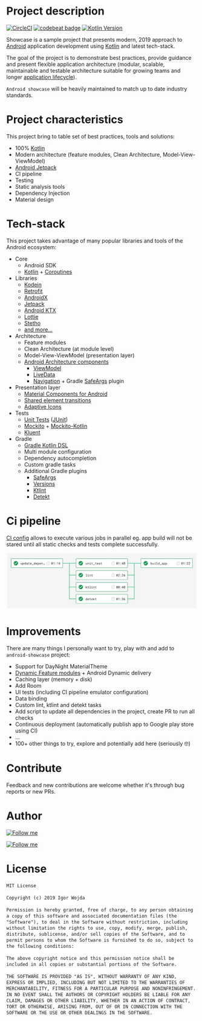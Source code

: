 # Project description
[![CircleCI](https://circleci.com/gh/igorwojda/android-showcase.svg?style=shield)](https://circleci.com/gh/igorwojda/android-showcase)
[![codebeat badge](https://codebeat.co/badges/7f632064-0be5-450f-b29f-f0e1460582ab)](https://codebeat.co/projects/github-com-igorwojda-android-showcase-master)
[![Kotlin Version](https://img.shields.io/badge/kotlin-1.3.41-blue.svg)](http://kotlinlang.org/)

Showcase is a sample project that presents modern, 2019 approach to
[Android](https://en.wikipedia.org/wiki/Android_(operating_system)) application development using [Kotlin](https://kotlinlang.org/) and latest tech-stack.

The goal of the project is to demonstrate best practices, provide guidance and present flexible application architecture (modular, scalable, maintainable and testable architecture suitable for growing teams and longer
[application lifecycle](https://en.wikipedia.org/wiki/Application_lifecycle_management)).

`Android showcase` will be heavily maintained to match up to date industry standards.

# Project characteristics

This project bring to table set of best practices, tools and solutions:

* 100% [Kotlin](https://kotlinlang.org/)
* Modern architecture (feature modules, Clean Architecture, Model-View-ViewModel)
* [Android Jetpack](https://developer.android.com/jetpack)
* CI pipeline
* Testing
* Static analysis tools
* Dependency Injection
* Material design

# Tech-stack

This project takes advantage of many popular libraries and tools of the Android ecosystem:

* Core
  * Android SDK
  * [Kotlin](https://kotlinlang.org/) + [Coroutines](https://kotlinlang.org/docs/reference/coroutines-overview.html)
* Libraries
  * [Kodein](https://kodein.org/Kodein-DI/)
  * [Retrofit](https://square.github.io/retrofit/)
  * [AndroidX](https://developer.android.com/jetpack/androidx)
  * [Jetpack](https://developer.android.com/jetpack)
  * [Android KTX](https://developer.android.com/kotlin/ktx)
  * [Lottie](http://airbnb.io/lottie)
  * [Stetho](http://facebook.github.io/stetho/)
  * [and more...](https://github.com/igorwojda/android-showcase/blob/master/buildSrc/src/main/kotlin/LibraryDependency.kt)
* Architecture
  * Feature modules
  * Clean Architecture (at module level)
  * Model-View-ViewModel (presentation layer)
  * [Android Architecture components](https://developer.android.com/topic/libraries/architecture)
    * [ViewModel](https://developer.android.com/topic/libraries/architecture/viewmodel)
    * [LiveData](https://developer.android.com/topic/libraries/architecture/livedata)
    * [Navigation](https://developer.android.com/jetpack/androidx/releases/navigation) + Gradle [SafeArgs](https://developer.android.com/guide/navigation/navigation-pass-data#Safe-args) plugin
* Presentation layer
  * [Material Components for Android](https://www.material.io/develop/android/)
  * [Shared element transitions](https://android-developers.googleblog.com/2018/02/continuous-shared-element-transitions.html)
  * [Adaptive Icons](https://developer.android.com/guide/practices/ui_guidelines/icon_design_adaptive)
* Tests
  * [Unit Tests](https://en.wikipedia.org/wiki/Unit_testing) ([JUnit](https://junit.org/junit4/))
  * [Mockito](https://github.com/mockito/mockito) + [Mockito-Kotlin](https://github.com/nhaarman/mockito-kotlin)
  * [Kluent](https://github.com/MarkusAmshove/Kluent)
* Gradle
  * [Gradle Kotlin DSL](https://docs.gradle.org/current/userguide/kotlin_dsl.html)
  * Multi module configuration
  * Dependency autocompletion
  * Custom gradle tasks
  * Additional Gradle plugins
    * [SafeArgs](https://developer.android.com/guide/navigation/navigation-pass-data#Safe-args)
    * [Versions](https://github.com/ben-manes/gradle-versions-plugin)
    * [Ktlint](https://github.com/JLLeitschuh/ktlint-gradle)
    * [Detekt](https://github.com/arturbosch/detekt#with-gradle)

# Ci pipeline

[CI config](.circleci/config.yml) allows to execute various jobs in parallel eg. app build will not be stared until all
static checks and tests complete successfully.

![ci_pipeline.jpg](misc/image/ci_pipeline.jpg)

# Improvements

 There are many things I personally want to try, play with and add to `android-showcase` project:
* Support for DayNight MaterialTheme
* [Dynamic Feature modules](https://developer.android.com/studio/projects/dynamic-delivery) + Android Dynamic delivery
* Caching layer (memory + disk)
* Add Room
* UI tests (including CI pipeline emulator configuration)
* Data binding
* Custom lint, ktlint and detekt tasks
* Add script to update all dependencies in the project, create PR to run all checks
* Continuous deployment (automatically publish app to Google play store using CI)
* …
* 100+ other things to try, explore and potentially add here (seriously 🤓)

# Contribute
Feedback and new contributions are welcome whether it's through bug reports or new PRs.

# Author

[![Follow me](https://github.com/igorwojda/android-showcase/raw/master/misc/image/avatar.png)](https://twitter.com/igorwojda)

[![Follow me](https://img.shields.io/twitter/follow/igorwojda?style=social)](https://twitter.com/igorwojda)

# License
```
MIT License

Copyright (c) 2019 Igor Wojda

Permission is hereby granted, free of charge, to any person obtaining a copy of this software and associated documentation files (the "Software"), to deal in the Software without restriction, including without limitation the rights to use, copy, modify, merge, publish, distribute, sublicense, and/or sell copies of the Software, and to permit persons to whom the Software is furnished to do so, subject to the following conditions:

The above copyright notice and this permission notice shall be included in all copies or substantial portions of the Software.

THE SOFTWARE IS PROVIDED "AS IS", WITHOUT WARRANTY OF ANY KIND, EXPRESS OR IMPLIED, INCLUDING BUT NOT LIMITED TO THE WARRANTIES OF MERCHANTABILITY, FITNESS FOR A PARTICULAR PURPOSE AND NONINFRINGEMENT. IN NO EVENT SHALL THE AUTHORS OR COPYRIGHT HOLDERS BE LIABLE FOR ANY CLAIM, DAMAGES OR OTHER LIABILITY, WHETHER IN AN ACTION OF CONTRACT, TORT OR OTHERWISE, ARISING FROM, OUT OF OR IN CONNECTION WITH THE SOFTWARE OR THE USE OR OTHER DEALINGS IN THE SOFTWARE.
```

